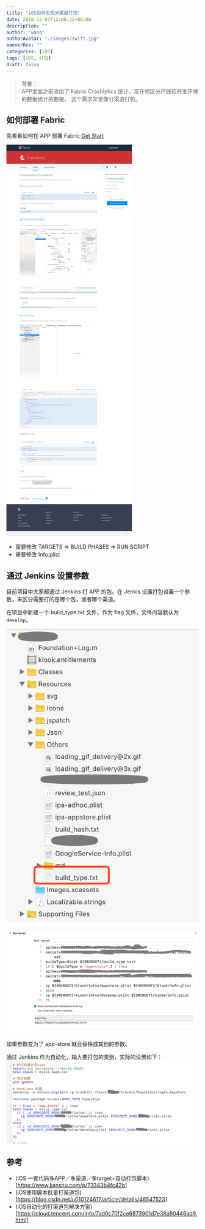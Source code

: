 ```yaml
---
title: "iOS如何实现分渠道打包"
date: 2018-12-07T12:08:22+08:00
description: ""
author: "wanq"
authorAvatar: "./images/swift.jpg"
bannerRes: ""
categories: [iOS]
tags: [iOS, 打包]
draft: false
---
```

> 背景：  
> APP里面之前添加了 Fabric Crashlytics 统计，现在想区分产线和开发环境的数据统计的数据。
> 这个需求非常像分渠道打包。

## 如何部署 Fabric
先看看如何在 APP 部署 Fabric
[Get Start](https://fabric.io/kits/ios/crashlytics)

![add fabric png](fabric.io_kits_ios_crashlytics_install.png)

* 需要修改 TARGETS => BUILD PHASES => RUN SCRIPT
* 需要修改 Info.plist


## 通过 Jenkins 设置参数
目前项目中大家都通过 Jenkins 打 APP 的包。在 Jenkis 设置打包设置一个参数，来区分需要打的是哪个包，或者哪个渠道。


在项目中新建一个 build_type.txt 文件，作为 flag 文件，文件内容默认为 `develop`。

![项目文件](WX20181210-180945@2x.png)

![项目文件scirpts](WX20181210-181553@2x.png)

如果参数变为了 app-store 就会替换成其他的参数。

通过 Jenkins 作为自动化，输入要打包的类别，实际的设置如下：
![项目文件jinkinsscirpt](WX20181210-182019@2x.png)


## 参考
* (iOS 一套代码多APP／多渠道／多target+自动打包脚本)[https://www.jianshu.com/p/73343b4fc42b]
* (iOS使用脚本批量打渠道包)[https://blog.csdn.net/u010124617/article/details/46547523]
* (iOS自动化的打渠道包解决方案)[https://cloud.tencent.com/info/7ad0c70f2ce6873901d7e38a80449ad9.html]